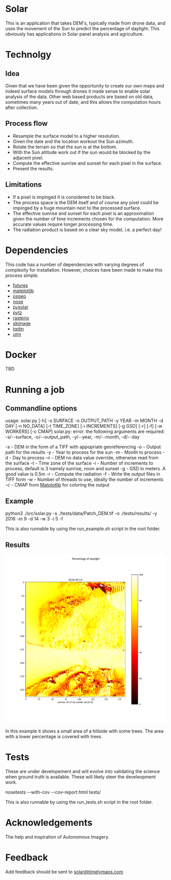 # Solar
This is an application that takes DEM's, typically made from drone data, and uses the movement of the Sun to predict the percentage of daylight. This obviously has applications in Solar panel analysis and agriculture.

# Technolgy
## Idea
Given that we have been given the opportunity to create our own maps and indeed surface models through drones it made sense to enable solar analysis of the data. Other web based products are based on old data, sometimes many years out of date, and this allows the computation hours after collection.

## Process flow
* Resample the surface model to a higher resolution.
* Given the date and the location workout the Sun azimuth.
* Rotate the terrain so that the sun is at the bottom.
* With the Sun altitude work out if the sun would be blocked by the adjacent pixel.
* Compute the effective sunrise and sunset for each pixel in the surface.
* Present the results.

## Limitations
* If a pixel is impinged it is considered to be black.
* The process space is the DEM itself and of course any pixel could be impinged by a huge mountain next to the processed surface.
* The effective sunrise and sunset for each pixel is an approximation given the number of time increments chosen for the computation. More accurate values require longer processing time.
* The radiation product is based on a clear sky model, i.e. a perfect day!

# Dependencies
This code has a number of dependencies with varying degrees of complexity for installation. However, choices have been made to make this process simple.

* [futures](https://pypi.python.org/pypi/futures)
* [matplotlib](https://matplotlib.org/)
* [osgeo](https://pypi.python.org/pypi/GDAL)
* [nose](http://nose.readthedocs.io/en/latest/)
* [pysolar](https://pypi.python.org/pypi/Pysolar)
* [pytz](https://pypi.python.org/pypi/pytz)
* [rasterio](https://github.com/mapbox/rasterio)
* [skimage](http://scikit-image.org/)
* [tqdm](https://pypi.python.org/pypi/tqdm)
* [utm](https://pypi.python.org/pypi/utm)

# Docker
TBD

# Running a job
## Commandline options
usage: solar.py [-h] -s SURFACE -o OUTPUT_PATH -y YEAR -m MONTH -d DAY
                [-n NO_DATA] [-t TIME_ZONE] [-i INCREMENTS] [-g GSD] [-r] [-f]
                [-w WORKERS] [-c CMAP]
solar.py: error: the following arguments are required: -s/--surface, -o/--output_path, -y/--year, -m/--month, -d/--day

-s - DEM in the form of a TIFF with appopriate georeferencing
-o - Output path for the results
-y - Year to process for the sun
-m - Month to process
-d - Day to process
-n - DEM no data value override, otherwise read from the surface
-t - Time zone of the surface
-i - Number of increments to process, default is 3 namely sunrise, noon and sunset
-g - GSD in meters. A good value is 0.5m
-r - Compute the radiation
-f - Write the output files in TIFF form
-w - Number of threads to use, ideally the number of increments
-c - CMAP from [Matplotlib](https://matplotlib.org/users/colormaps.html) for coloring the output

## Example
python3 ./src/solar.py -s ./tests/data/Patch_DEM.tif -o ./tests/results/ -y 2016 -m 9 -d 14 -w 3 -i 5 -f

This is also runnable by using the run_example.sh script in the root folder.

## Results

![Percent Light](/examples/Patch_DEM_2016-09-14_light_perc.png)

In this example it shows a small area of a hillside with some trees. The area with a lower percentage is covered with trees.

# Tests
These are under developement and will evolve into validating the science when ground truth is available. These will likely steer the develeopment work.

nosetests --with-cov --cov-report html  tests/

This is also runnable by using the run_tests.sh script in the root folder.

# Acknowledgements
The help and inspiration of Autonomous Imagery.

# Feedback

Add feedback should be sent to solar@timelymaps.com
